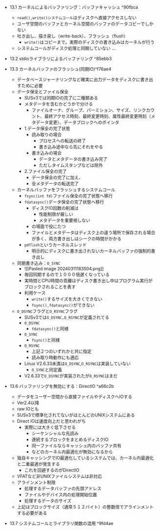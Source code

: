 - 13.1 カーネルによるバッファリング：バッファキャッシュ ^90fbca
	- `read(),write()システムコール`はディスクへ直接アクセスしない
	- ユーザ空間のバッファとカーネル空間のバッファのデータコピーでしかない
	- 吐き出し、描き戻し（write-back）、フラッシュ（flush）
		- `write()`はコピーまで。実際のディスクの書き込みはカーネルが行う
	- システムコールがディスク処理と同期していない
...

- 13.2 stdioライブラリによるバッファリング ^85ebb3

- 13.3 カーネルバッファのフラッシュ(同期IO)^f76ae4
	- データベースジャーナリングなど確実に出力データをディスクに書き出すために必要
	- データ保全とファイル保全
		- SUSv3では同期IOの完了に二種類ある
		- メタデータを含むかどうかで分ける
			- ファイルオーナ、グループ、パーミション、サイズ、リンクカウント、最終アクセス時刻、最終変更時刻、属性最終変更時刻（メタデータ変更）、データブロックへのポインタ
		- 1.データ保全の完了状態
			- 読み取りの場合
				- プロセスへの転送の終了
				- 書き込み途中なら先にそれをやる
			- 書き込みの場合
				- データとメタデータの書き込み完了
				- ただしタイムスタンプなどは除外
		- 2.ファイル保全の完了
			- データ保全の完了に加え、
			- 全メタデータの転送完了
	- カーネルバッファをフラッシュするシステムコール
		- `fsync(int fd)`ファイル保全の完了状態へ移行
		- `fdatasync()`データ保全の完了状態へ移行
			- ディスクIO回数の削減は
				- 性能制限が厳しい
				- メタデータを重要視しない
			- の場面で役にたつ 
			- ファイルとメタデータはディスク上の違う場所で保存される場合が多く、両方書き出しはシークの時間がかかる
		- `pdflush`というカーネルスレッド
			- 明示的にディスクに書き出されないカーネルバッファの強制的書き出し
	- 同期書き込み：`O_SYNC`
		- ![[Pasted image 20240311183504.png]]
		- 毎回同期するので１０００倍遅くなっている
		- 実時間とCPU時間の乖離はディスク書き出し中はプログラム実行がブロックされることを表す
		- 利用ケース
			- `write()`するサイズを大きくできない
			- `fsync(),fdatasync()`ができない
	- `O_DSYNC`フラグと`O_RSYNC`フラグ
		- SUSv3では`O_DSYNC,O_RSYNC`が定義されてる
		- `O_DSYNC`
			- `fdatasync()`と同様
		- `O_SYNC`
			- `fsync()`と同様
		- `O_RSYNC`
			- 上記２つのいずれかと共に指定
			- 読み取り時動作にも適応
		- Linux V2.6.33未満は`O_DSYNC`,`O_RSYNC`は実装していない
			- `O_SYNC`と同定義
		- V2.6.33で`O_DSYNC`が実装されたが`O_RSYNC`はまだ


- 13.6 バッファリングを無効にする：DirectIO ^a66c2b
	- データをユーザー空間から直接ファイルやディスクへIOする
	- Ver2.4以降
	- raw IOとも
	- SUSv3で標準化されてないがほとんどのUNIXシステムにある
	- Direct IOは速度向上だと思われがち
		- 実際には大きく低下させる
			- シーケンシャルな先読み
			- 連続するブロックをまとめるディスクIO
			- 同一ファイルならキャッシュ内のバッファ共有
			- などのカーネル内最適化が無効になるから
	- 独自キャッシングでIO最適化しているシステムでは、カーネル内最適化と二重最適が発生する
		- これを回避するのがDirectIO
	- VFATなど非UNIXファイルシステムは非対応
	- アラインメント制限
		- 処理するデータバッファの先頭アドレス
		- ファイルやデバイス内の処理開始位置
		- 処理するデータのサイズ
	- 上記はブロックサイズ（通常５１２バイト）の整数倍でアラインメントする必要がある


- 13.7 システムコールとライブラリ関数の混用 ^9fd4ae